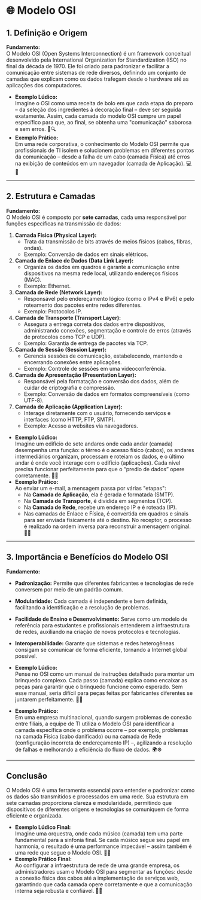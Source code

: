 # 🌐 Modelo OSI

## 1. Definição e Origem
**Fundamento:**  
O Modelo OSI (Open Systems Interconnection) é um framework conceitual desenvolvido pela International Organization for Standardization (ISO) no final da década de 1970. Ele foi criado para padronizar e facilitar a comunicação entre sistemas de rede diversos, definindo um conjunto de camadas que explicam como os dados trafegam desde o hardware até as aplicações dos computadores.  
- **Exemplo Lúdico:**  
  Imagine o OSI como uma receita de bolo em que cada etapa do preparo – da seleção dos ingredientes à decoração final – deve ser seguida exatamente. Assim, cada camada do modelo OSI cumpre um papel específico para que, ao final, se obtenha uma "comunicação" saborosa e sem erros. 🍰🔍  
- **Exemplo Prático:**  
  Em uma rede corporativa, o conhecimento do Modelo OSI permite que profissionais de TI isolem e solucionem problemas em diferentes pontos da comunicação – desde a falha de um cabo (camada Física) até erros na exibição de conteúdos em um navegador (camada de Aplicação). 💻🔧

---

## 2. Estrutura e Camadas
**Fundamento:**  
O Modelo OSI é composto por **sete camadas**, cada uma responsável por funções específicas na transmissão de dados:
1. **Camada Física (Physical Layer):**  
   - Trata da transmissão de bits através de meios físicos (cabos, fibras, ondas).  
   - Exemplo: Conversão de dados em sinais elétricos.
2. **Camada de Enlace de Dados (Data Link Layer):**  
   - Organiza os dados em quadros e garante a comunicação entre dispositivos na mesma rede local, utilizando endereços físicos (MAC).  
   - Exemplo: Ethernet.
3. **Camada de Rede (Network Layer):**  
   - Responsável pelo endereçamento lógico (como o IPv4 e IPv6) e pelo roteamento dos pacotes entre redes diferentes.  
   - Exemplo: Protocolos IP.
4. **Camada de Transporte (Transport Layer):**  
   - Assegura a entrega correta dos dados entre dispositivos, administrando conexões, segmentação e controle de erros (através de protocolos como TCP e UDP).  
   - Exemplo: Garantia de entrega de pacotes via TCP.
5. **Camada de Sessão (Session Layer):**  
   - Gerencia sessões de comunicação, estabelecendo, mantendo e encerrando conexões entre aplicações.  
   - Exemplo: Controle de sessões em uma videoconferência.
6. **Camada de Apresentação (Presentation Layer):**  
   - Responsável pela formatação e conversão dos dados, além de cuidar de criptografia e compressão.  
   - Exemplo: Conversão de dados em formatos compreensíveis (como UTF-8).
7. **Camada de Aplicação (Application Layer):**  
   - Interage diretamente com o usuário, fornecendo serviços e interfaces (como HTTP, FTP, SMTP).  
   - Exemplo: Acesso a websites via navegadores.

- **Exemplo Lúdico:**  
  Imagine um edifício de sete andares onde cada andar (camada) desempenha uma função: o térreo é o acesso físico (cabos), os andares intermediários organizam, processam e roteiam os dados, e o último andar é onde você interage com o edifício (aplicações). Cada nível precisa funcionar perfeitamente para que o “predio de dados” opere corretamente. 🏢💡  
- **Exemplo Prático:**  
  Ao enviar um e-mail, a mensagem passa por várias "etapas":  
  - Na **Camada de Aplicação**, ela é gerada e formatada (SMTP).  
  - Na **Camada de Transporte**, é dividida em segmentos (TCP).  
  - Na **Camada de Rede**, recebe um endereço IP e é roteada (IP).  
  - Nas camadas de Enlace e Física, é convertida em quadros e sinais para ser enviada fisicamente até o destino. No receptor, o processo é realizado na ordem inversa para reconstruir a mensagem original. 📧🔄

---

## 3. Importância e Benefícios do Modelo OSI
**Fundamento:**  
- **Padronização:** Permite que diferentes fabricantes e tecnologias de rede conversem por meio de um padrão comum.  
- **Modularidade:** Cada camada é independente e bem definida, facilitando a identificação e a resolução de problemas.  
- **Facilidade de Ensino e Desenvolvimento:** Serve como um modelo de referência para estudantes e profissionais entenderem a infraestrutura de redes, auxiliando na criação de novos protocolos e tecnologias.  
- **Interoperabilidade:** Garante que sistemas e redes heterogêneas consigam se comunicar de forma eficiente, tornando a Internet global possível.

- **Exemplo Lúdico:**  
  Pense no OSI como um manual de instruções detalhado para montar um brinquedo complexo. Cada passo (camada) explica como encaixar as peças para garantir que o brinquedo funcione como esperado. Sem esse manual, seria difícil para peças feitas por fabricantes diferentes se juntarem perfeitamente. 📘🔧  
- **Exemplo Prático:**  
  Em uma empresa multinacional, quando surgem problemas de conexão entre filiais, a equipe de TI utiliza o Modelo OSI para identificar a camada específica onde o problema ocorre – por exemplo, problemas na camada Física (cabo danificado) ou na camada de Rede (configuração incorreta de endereçamento IP) –, agilizando a resolução de falhas e melhorando a eficiência do fluxo de dados. 🌍⚙️

---

## Conclusão
O Modelo OSI é uma ferramenta essencial para entender e padronizar como os dados são transmitidos e processados em uma rede. Sua estrutura em sete camadas proporciona clareza e modularidade, permitindo que dispositivos de diferentes origens e tecnologias se comuniquem de forma eficiente e organizada.

- **Exemplo Lúdico Final:**  
  Imagine uma orquestra, onde cada músico (camada) tem uma parte fundamental para a sinfonia final. Se cada músico segue seu papel em harmonia, o resultado é uma performance impecável – assim também é uma rede que segue o Modelo OSI. 🎻🎶  
- **Exemplo Prático Final:**  
  Ao configurar a infraestrutura de rede de uma grande empresa, os administradores usam o Modelo OSI para segmentar as funções: desde a conexão física dos cabos até a implementação de serviços web, garantindo que cada camada opere corretamente e que a comunicação interna seja robusta e confiável. 🏢✅